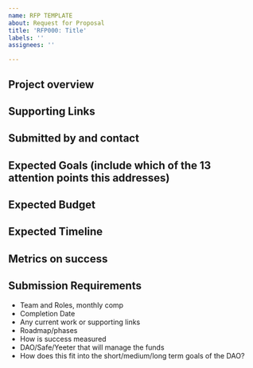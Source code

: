 ```yaml
---
name: RFP TEMPLATE
about: Request for Proposal
title: 'RFP000: Title'
labels: ''
assignees: ''

---
```


## Project overview

## Supporting Links

## Submitted by and contact

## Expected Goals (include which of the 13 attention points this addresses)

## Expected Budget

## Expected Timeline

## Metrics on success

## Submission Requirements
- Team and Roles, monthly comp
- Completion Date
- Any current work or supporting links
- Roadmap/phases
- How is success measured 
- DAO/Safe/Yeeter that will manage the funds
- How does this fit into the short/medium/long term goals of the DAO?
